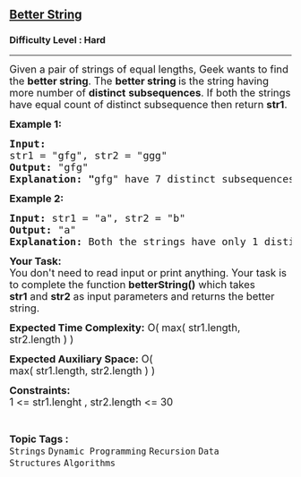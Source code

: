 <h2><a href="https://www.geeksforgeeks.org/problems/better-string/1?page=2&difficulty=Hard&status=unsolved&sortBy=submissions">Better String</a></h2><h3>Difficulty Level : Hard</h3><hr><div class="problems_problem_content__Xm_eO"><p><span style="font-size: 18px;">Given a pair of strings of equal lengths, Geek wants to find the <strong>better string</strong>. The <strong>better string </strong>is the string having more number of <strong>distinct</strong> <strong>subsequences</strong>. </span><span style="font-size: 18px;">If both the strings have equal count of distinct subsequence then return&nbsp;<strong>str1</strong>.</span></p>
<p><span style="font-size: 18px;"><strong>Example 1:</strong></span></p>
<pre><span style="font-size: 18px;"><strong>Input:</strong>
str1 = "gfg", str2 = "ggg"
<strong>Output:</strong> "gfg"
<strong>Explanation: "</strong>gfg" have 7 distinct subsequences whereas "ggg" have 4 distinct subsequences. 
</span></pre>
<p><span style="font-size: 18px;"><strong>Example 2:</strong></span></p>
<pre><span style="font-size: 18px;"><strong>Input:</strong> str1 = "a", str2 = "b"
<strong>Output:</strong> "a"
<strong>Explanation: </strong>Both the strings have only 1 distinct subsequence. </span></pre>
<p><span style="font-size: 18px;"><strong>Your Task:</strong><br>You don't need to read input or print anything. Your task is to complete the function <strong>betterString()</strong> which takes <strong>str1</strong>&nbsp;and <strong>str2</strong>&nbsp;as input parameters and returns the better string.</span></p>
<p><span style="font-size: 18px;"><strong>Expected Time Complexity:</strong> O( max(&nbsp;</span><span style="font-size: 18px;">str1.length, </span><span style="font-size: 18px;">str2.length</span><span style="font-size: 18px;">&nbsp;) </span><span style="font-size: 18px;">)</span></p>
<p><span style="font-size: 18px;"><strong>Expected Auxiliary Space:</strong>&nbsp;</span><span style="font-size: 18px;">O( max(&nbsp;</span><span style="font-size: 18px;">str1.length,&nbsp;</span><span style="font-size: 18px;">str2.length</span><span style="font-size: 18px;">&nbsp;)&nbsp;</span><span style="font-size: 18px;">)</span></p>
<p><span style="font-size: 18px;"><strong>Constraints:</strong><br>1 &lt;= str1.lenght , str2.length &lt;= 30</span></p></div><br><p><span style=font-size:18px><strong>Topic Tags : </strong><br><code>Strings</code>&nbsp;<code>Dynamic Programming</code>&nbsp;<code>Recursion</code>&nbsp;<code>Data Structures</code>&nbsp;<code>Algorithms</code>&nbsp;